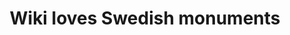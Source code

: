 ﻿---
layout: data-item
category: data
permalink: data/wiki-loves-swedish-monuments
title: Wiki loves Swedish monuments
provider: Wikimedia Commons Community/UGC
description: More than 14,000 contributions by users to the Wikimedia Commons' Wiki Loves Monuments project, showing Sweden's natural, architectonical and historical monuments in all their beauty
contact: 
portal: "http://www.europeana.eu/portal/search.html?query=europeana_collectionName%3A205870*&rows=96" 
console: "http://labs.europeana.eu/api/console/?function=search&query=europeana_collectionName%3A205870*&rows=96"
providerurl: "http://www.wikilovesmonuments.org/"
imageurl: 
  - "/img/datasets/2058703_Sweden.jpg"
tags:
- Photographs
- Tourism
licenses:
  - Various 
---